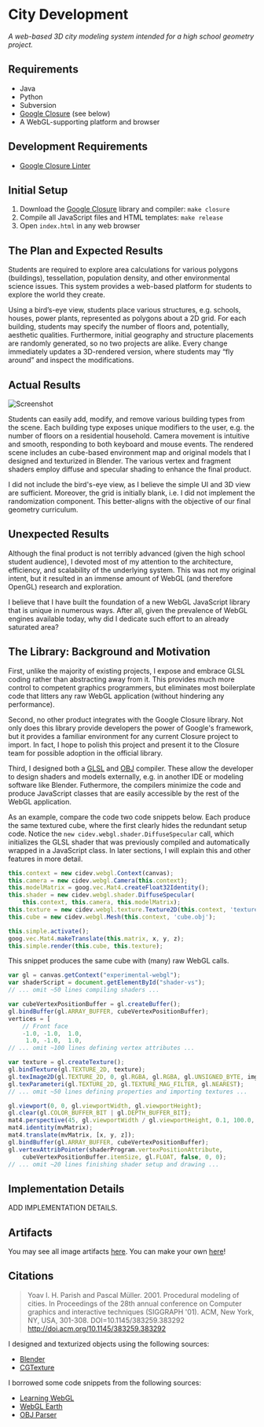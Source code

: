 City Development
================

_A web-based 3D city modeling system intended for a high school geometry
project._

Requirements
------------
* Java
* Python
* Subversion
* [Google Closure](https://developers.google.com/closure/) (see below)
* A WebGL-supporting platform and browser

Development Requirements
------------------------
* [Google Closure Linter](https://developers.google.com/closure/utilities/)

Initial Setup
-------------
1. Download the [Google Closure](https://developers.google.com/closure/) library
   and compiler: `make closure`
1. Compile all JavaScript files and HTML templates: `make release`
1. Open `index.html` in any web browser

The Plan and Expected Results
-----------------------------
Students are required to explore area calculations for various polygons
(buildings), tessellation, population density, and other environmental science
issues. This system provides a web-based platform for students to explore the
world they create.

Using a bird’s-eye view, students place various structures, e.g. schools,
houses, power plants, represented as polygons about a 2D grid. For each
building, students may specify the number of floors and, potentially, aesthetic
qualities. Furthermore, initial geography and structure placements are randomly
generated, so no two projects are alike. Every change immediately updates a
3D-rendered version, where students may “fly around” and inspect the
modifications.

Actual Results
--------------
![Screenshot][screenshot]

Students can easily add, modify, and remove various building types from the
scene. Each building type exposes unique modifiers to the user, e.g. the number
of floors on a residential household. Camera movement is intuitive and smooth,
responding to both keyboard and mouse events. The rendered scene includes an
cube-based environment map and original models that I designed and texturized in
Blender. The various vertex and fragment shaders employ diffuse and specular
shading to enhance the final product.

I did not include the bird's-eye view, as I believe the simple UI and 3D view
are sufficient. Moreover, the grid is initially blank, i.e. I did not implement
the randomization component. This better-aligns with the objective of our final
geometry curriculum.

Unexpected Results
------------------
Although the final product is not terribly advanced (given the high school
student audience), I devoted most of my attention to the architecture,
efficiency, and scalability of the underlying system. This was not my original
intent, but it resulted in an immense amount of WebGL (and therefore OpenGL)
research and exploration.

I believe that I have built the foundation of a new WebGL JavaScript library
that is unique in numerous ways. After all, given the prevalence of WebGL
engines available today, why did I dedicate such effort to an already saturated
area?

The Library: Background and Motivation
--------------------------------------
First, unlike the majority of existing projects, I expose and embrace GLSL
coding rather than abstracting away from it. This provides much more control to
competent graphics programmers, but eliminates most boilerplate code that
litters any raw WebGL application (without hindering any performance).

Second, no other product integrates with the Google Closure library. Not only
does this library provide developers the power of Google's framework, but it
provides a familiar environment for any current Closure project to import. In
fact, I hope to polish this project and present it to the Closure team for
possible adoption in the official library.

Third, I designed both a [GLSL][glsl] and [OBJ][obj] compiler. These allow the
developer to design shaders and models externally, e.g. in another IDE or
modeling software like Blender. Futhermore, the compilers minimize the code and
produce JavaScript classes that are easily accessible by the rest of the WebGL
application.

As an example, compare the code two code snippets below. Each produce the same
textured cube, where the first clearly hides the redundant setup code. Notice
the `new cidev.webgl.shader.DiffuseSpecular` call, which initializes the GLSL
shader that was previously compiled and automatically wrapped in a JavaScript
class. In later sections, I will explain this and other features in more detail.

```javascript
this.context = new cidev.webgl.Context(canvas);
this.camera = new cidev.webgl.Camera(this.context);
this.modelMatrix = goog.vec.Mat4.createFloat32Identity();
this.shader = new cidev.webgl.shader.DiffuseSpecular(
    this.context, this.camera, this.modelMatrix);
this.texture = new cidev.webgl.texture.Texture2D(this.context, 'texture.jpg');
this.cube = new cidev.webgl.Mesh(this.context, 'cube.obj');

this.simple.activate();
goog.vec.Mat4.makeTranslate(this.matrix, x, y, z);
this.simple.render(this.cube, this.texture);
```

This snippet produces the same cube with (many) raw WebGL calls.
```javascript
var gl = canvas.getContext("experimental-webgl");
var shaderScript = document.getElementById("shader-vs");
// ... omit ~50 lines compiling shaders ...

var cubeVertexPositionBuffer = gl.createBuffer();
gl.bindBuffer(gl.ARRAY_BUFFER, cubeVertexPositionBuffer);
vertices = [
    // Front face
    -1.0, -1.0,  1.0,
     1.0, -1.0,  1.0,
// ... omit ~100 lines defining vertex attributes ...

var texture = gl.createTexture();
gl.bindTexture(gl.TEXTURE_2D, texture);
gl.texImage2D(gl.TEXTURE_2D, 0, gl.RGBA, gl.RGBA, gl.UNSIGNED_BYTE, img);
gl.texParameteri(gl.TEXTURE_2D, gl.TEXTURE_MAG_FILTER, gl.NEAREST);
// ... omit ~50 lines defining properties and importing textures ...

gl.viewport(0, 0, gl.viewportWidth, gl.viewportHeight);
gl.clear(gl.COLOR_BUFFER_BIT | gl.DEPTH_BUFFER_BIT);
mat4.perspective(45, gl.viewportWidth / gl.viewportHeight, 0.1, 100.0, pMatrix);
mat4.identity(mvMatrix);
mat4.translate(mvMatrix, [x, y, z]);
gl.bindBuffer(gl.ARRAY_BUFFER, cubeVertexPositionBuffer);
gl.vertexAttribPointer(shaderProgram.vertexPositionAttribute,
    cubeVertexPositionBuffer.itemSize, gl.FLOAT, false, 0, 0);
// ... omit ~20 lines finishing shader setup and drawing ...
```

Implementation Details
----------------------
ADD IMPLEMENTATION DETAILS.


Artifacts
---------
You may see all image artifacts [here][artifacts]. You can make your own
[here][utcs]!

Citations
---------
> Yoav I. H. Parish and Pascal Müller. 2001. Procedural modeling of cities. In
> Proceedings of the 28th annual conference on Computer graphics and interactive
> techniques (SIGGRAPH '01). ACM, New York, NY, USA, 301-308.
> DOI=10.1145/383259.383292 http://doi.acm.org/10.1145/383259.383292

I designed and texturized objects using the following sources:
* [Blender](http://www.blender.org/)
* [CGTexture](http://www.cgtextures.com/)

I borrowed some code snippets from the following sources:
* [Learning WebGL](https://github.com/gpjt/webgl-lessons)
* [WebGL Earth](https://github.com/webglearth/webglearth)
* [OBJ Parser](http://programminglinuxgames.blogspot.com/2010/09/parsing-wavefront-obj-file-format-using.html)

[screenshot]: https://raw.github.com/jtessler/city-development/master/artifact/screenshot01.png
[glsl]: https://github.com/jtessler/city-development/blob/master/build/shaders.py
[obj]: https://github.com/jtessler/city-development/blob/master/build/obj.py
[artifacts]: https://github.com/jtessler/city-development/tree/master/artifact
[utcs]: http://www.cs.utexas.edu/users/joseph/city-development/
